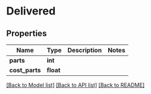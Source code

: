 # Delivered


## Properties
Name | Type | Description | Notes
------------ | ------------- | ------------- | -------------
**parts** | **int** |  | 
**cost_parts** | **float** |  | 


[[Back to Model list]](../../README.md#models) [[Back to API list]](../../README.md#available-methods) [[Back to README]](../../README.md)


